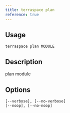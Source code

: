 ```yaml
---
title: terraspace plan
reference: true
---
```


## Usage

    terraspace plan MODULE

## Description

plan module


## Options

```
[--verbose], [--no-verbose]  
[--noop], [--no-noop]        
```

